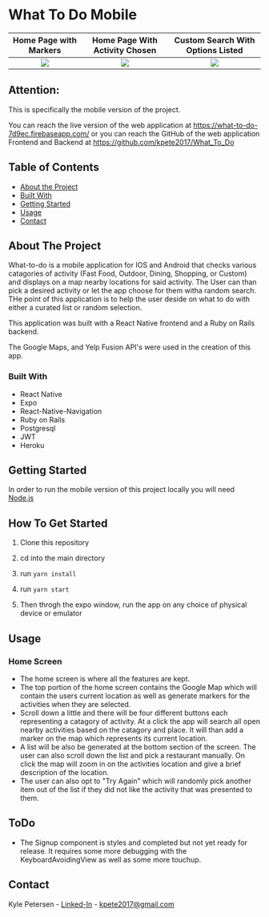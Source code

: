 # What To Do Mobile
Home Page with Markers            |  Home Page With Activity Chosen | Custom Search With Options Listed
:-------------------------:|:-------------------------:|:-------------------------:
![](https://i.imgur.com/AXbRlKN.png)  |  ![](https://i.imgur.com/5bcP5RD.png) | ![](https://i.imgur.com/J7jqxr6.png)

## Attention:
This is specifically the mobile version of the project.

You can reach the live version of the web application at https://what-to-do-7d9ec.firebaseapp.com/ or you can reach the GitHub of the web application Frontend and Backend at https://github.com/kpete2017/What_To_Do

<!-- TABLE OF CONTENTS -->
## Table of Contents

* [About the Project](#about-the-project)
* [Built With](#built-with)
* [Getting Started](#getting-started)
* [Usage](#usage)
* [Contact](#contact)

<!-- ABOUT THE PROJECT -->
## About The Project

What-to-do is a mobile application for IOS and Android that checks various catagories of activity (Fast Food, Outdoor, Dining, Shopping, or Custom) and displays on a map nearby locations for said activity. The User can than pick a desired activity or let the app choose for them witha random search. THe point of this application is to help the user deside on what to do with either a curated list or random selection.

This application was built with a React Native frontend and a Ruby on Rails backend.

The Google Maps, and Yelp Fusion API's were used in the creation of this app.


### Built With
* React Native
* Expo
* React-Native-Navigation
* Ruby on Rails
* Postgresql
* JWT
* Heroku


<!-- GETTING STARTED -->
## Getting Started

In order to run the mobile version of this project locally you will need [Node.js](https://nodejs.org/en/)

## How To Get Started

1. Clone this repository

2. cd into the main directory

3. run `yarn install`

4. run `yarn start`

5. Then throgh the expo window, run the app on any choice of physical device or emulator

## Usage

### Home Screen
* The home screen is where all the features are kept.
* The top portion of the home screen contains the Google Map which will contain the users current location as well as generate markers for the activities when they are selected. 
* Scroll down a little and there will be four different buttons each representing a catagory of activity. At a click the app will search all open nearby activities based on the catagory and place. It will than add a marker on the map which represents its current location.
* A list will be also be generated at the bottom section of the screen. The user can also scroll down the list and pick a restaurant manually. On click the map will zoom in on the activities location and give a brief description of the location.
* The user can also opt to "Try Again" which will randomly pick another item out of the list if they did not like the activity that was presented to them.

## ToDo
* The Signup component is styles and completed but not yet ready for release. It requires some more debugging with the KeyboardAvoidingView as well as some more touchup.

<!-- CONTACT -->
## Contact

Kyle Petersen - [Linked-In](https://www.linkedin.com/in/kyle-petersen-27259b18b/) - kpete2017@gmail.com
